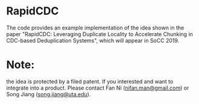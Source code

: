 # RapidCDC
The code provides an example implementation of the idea shown in the paper "RapidCDC: Leveraging Duplicate Locality to Accelerate Chunking in CDC-based Deduplication Systems", which will appear in SoCC 2019.

# Note:
the idea is protected by a filed patent. If you interested and want to integrate into a product.
Please contact Fan Ni (nifan.man@gmail.com) or Song Jiang (song.jiang@uta.edu).
